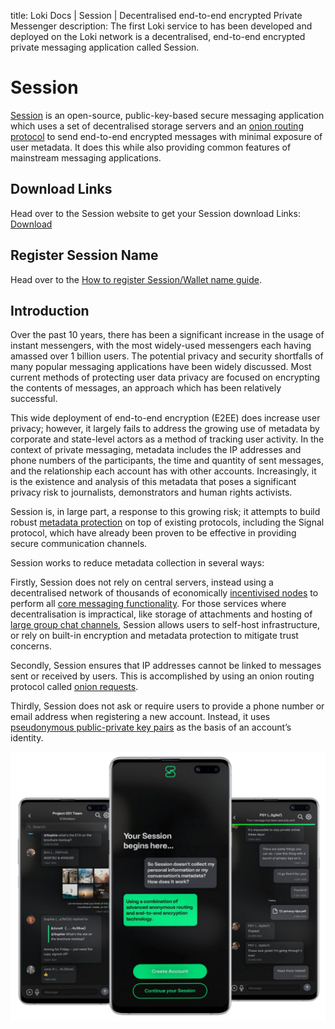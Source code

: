 title: Loki Docs | Session | Decentralised end-to-end encrypted Private Messenger 
description: The first Loki service to has been developed and deployed on the Loki network is a decentralised, end-to-end encrypted private messaging application called Session.

# Session

[Session](https://getsession.org) is an open-source, public-key-based secure messaging application which uses a set of decentralised storage servers and an [onion routing protocol](../infrastructure/#onion-requests) to send end-to-end encrypted messages with minimal exposure of user metadata. It does this while also providing common features of mainstream messaging applications. 

## Download Links

Head over to the Session website to get your Session download Links:<br>
[Download](https://getsession.org)

## Register Session Name

Head over to the [How to register Session/Wallet name guide](../HowToRegisterSessionNames/).

## Introduction

Over the past 10 years, there has been a significant increase in the usage of instant messengers, with the most widely-used messengers each having amassed over 1 billion users. The potential privacy and security shortfalls of many popular messaging applications have been widely discussed. Most current methods of protecting user data privacy are focused on encrypting the contents of messages, an approach which has been relatively successful. 

This wide deployment of end-to-end encryption (E2EE) does increase user privacy; however, it largely fails to address the growing use of metadata by corporate and state-level actors as a method of tracking user activity. In the context of private messaging, metadata includes the IP addresses and phone numbers of the participants, the time and quantity of sent messages, and the relationship each account has with other accounts. Increasingly, it is the existence and analysis of this metadata that poses a significant privacy risk to journalists, demonstrators and human rights activists.

Session is, in large part, a response to this growing risk; it attempts to build robust [metadata protection](../infrastructure/) on top of existing protocols, including the Signal protocol, which have already been proven to be effective in providing secure communication channels. 

Session works to reduce metadata collection in several ways:

Firstly, Session does not rely on central servers, instead using a decentralised network of thousands of economically [incentivised nodes](../../../ServiceNodes/SNOverview/) to perform all [core messaging functionality](../message_routing/). For those services where decentralisation is impractical, like storage of attachments and hosting of [large group chat channels](../group_chats/), Session allows users to self-host infrastructure, or rely on built-in encryption and metadata protection to mitigate trust concerns.

Secondly, Session ensures that IP addresses cannot be linked to messages sent or received by users. This is accomplished by using an onion routing protocol called [onion requests](../infrastructure/#onion-requests). 

Thirdly, Session does not ask or require users to provide a phone number or email address when registering a new account. Instead, it uses [pseudonymous public-private key pairs](../infrastructure/#identity-and-long-term-keys) as the basis of an account’s identity.

![OnlineMessaging](../../assets/sessionmockup.png)